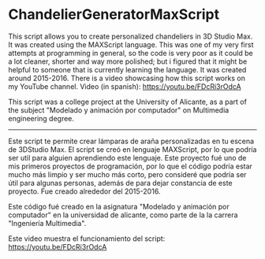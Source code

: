 # ChandelierGeneratorMaxScript

This script allows you to create personalized chandeliers in 3D Studio Max. It was created using the MAXScript language. This was one of my very first attempts at programming in general, so the code is very poor as it could be a lot cleaner, shorter and way more polished; but i figured that it might be helpful to someone that is currently learning the language. It was created around 2015-2016. There is a video showcasing how this script works on my YouTube channel.
Video (in spanish): https://youtu.be/FDcRi3rOdcA

This script was a college project at the University of Alicante, as a part of the subject "Modelado y animación por computador" on Multimedia engineering degree.

----------------------

Este script te permite crear lámparas de araña personalizadas en tu escena de 3DStudio Max. El script se creó en lenguaje MAXScript, por lo que podría ser util para alguien aprendiendo este lenguaje. Este proyecto fué uno de mis primeros proyectos de programación, por lo que el código podría estar mucho más limpio y ser mucho más corto, pero consideré que podría ser útil para algunas personas, además de para dejar constancia de este proyecto. Fue creado alrededor del 2015-2016.

Este código fué creado en la asignatura "Modelado y animación por computador" en la universidad de alicante, como parte de la la carrera "Ingeniería Multimedia".

Este video muestra el funcionamiento del script: https://youtu.be/FDcRi3rOdcA

